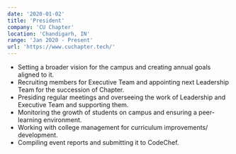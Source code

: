 ```yaml
---
date: '2020-01-02'
title: 'President'
company: 'CU Chapter'
location: 'Chandigarh, IN'
range: 'Jan 2020 - Present'
url: 'https://www.cuchapter.tech/'
---
```


- Setting a broader vision for the campus and creating annual goals aligned to it.
- Recruiting members for Executive Team and appointing next Leadership Team for the succession of Chapter.
- Presiding regular meetings and overseeing the work of Leadership and Executive Team and supporting them.
- Monitoring the growth of students on campus and ensuring a peer-learning environment.
- Working with college management for curriculum improvements/ development.
- Compiling event reports and submitting it to CodeChef.
